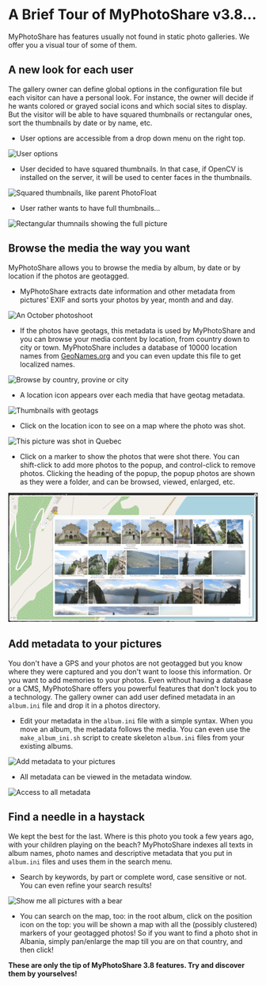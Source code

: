# A Brief Tour of MyPhotoShare v3.8...

MyPhotoShare has features usually not found in static photo galleries. We offer you a visual tour of some of them.

## A new look for each user

The gallery owner can define global options in the configuration file but each visitor can have a personal look. For instance, the owner will decide if he wants colored or grayed social icons and which social sites to display. But the visitor will be able to have squared thumbnails or rectangular ones, sort the thumbnails by date or by name, etc.

* User options are accessible from a drop down menu on the right top.

![User options](img/myphotoshare-3.4-user-options.png)

* User decided to have squared thumbnails. In that case, if OpenCV is installed on the server, it will be used to center faces in the thumbnails.

![Squared thumbnails, like parent PhotoFloat](img/myphotoshare-3.4-user-options-squared-thumbnails-fr.png)

* User rather wants to have full thumbnails...

![Rectangular thumnails showing the full picture](img/myphotoshare-3.4-user-options-rectangle-thumbnails-fr.png)


## Browse the media the way you want

MyPhotoShare allows you to browse the media by album, by date or by location if the photos are geotagged.

* MyPhotoShare extracts date information and other metadata from pictures' EXIF and sorts your photos by year, month and and day.

![An October photoshoot](img/myphotoshare-3.4-browse-by-date-fr.png)

* If the photos have geotags, this metadata is used by MyPhotoShare and you can browse your media content by location, from country down to city or town. MyPhotoShare includes a database of 10000 location names from [GeoNames.org](https://www.geonames.org/) and you can even update this file to get localized names.

![Browse by country, provine or city](img/myphotoshare-3.4-browse-by-location-fr.png)

* A location icon appears over each media that have geotag metadata.

![Thumbnails with geotags](img/myphotoshare-3.4-geotags-fr.png)

* Click on the location icon to see on a map where the photo was shot.

![This picture was shot in Quebec](img/myphotoshare-3.4-show-location-osm.png)

* Click on a marker to show the photos that were shot there. You can shift-click to add more photos to the popup, and control-click to remove photos. Clicking the heading of the popup, the popup photos are shown as they were a folder, and can be browsed, viewed, enlarged, etc.

![Map with a popup activated clicking on a marker](img/myphotoshare-3.8-map-and-popup.png)


## Add metadata to your pictures

You don't have a GPS and your photos are not geotagged but you know where they were captured and you don't want to loose this information. Or you want to add memories to your photos. Even without having a database or a CMS, MyPhotoShare offers you powerful features that don't lock you to a technology. The gallery owner can add user defined metadata in an `album.ini` file and drop it in a photos directory.

* Edit your metadata in the `album.ini` file with a simple syntax. When you move an album, the metadata follows the media. You can even use the `make_album_ini.sh` script to create skeleton `album.ini` files from your existing albums.

![Add metadata to your pictures](img/myphotoshare-3.4-album-ini-fr.png)

* All metadata can be viewed in the metadata window.

![Access to all metadata](img/myphotoshare-3.4-metadata-fr.png)


## Find a needle in a haystack

We kept the best for the last. Where is this photo you took a few years ago, with your children playing on the beach? MyPhotoShare indexes all texts in album names, photo names and descriptive metadata that you put in `album.ini` files and uses them in the search menu.

* Search by keywords, by part or complete word, case sensitive or not. You can even refine your search results!

![Show me all pictures with a bear](img/myphotoshare-3.4-search-ours-fr.png)

* You can search on the map, too: in the root album, click on the position icon on the top: you will be shown a map with all the (possibly clustered) markers of your geotagged photos! So if you want to find a photo shot in Albania, simply pan/enlarge the map till you are on that country, and then click!


**These are only the tip of MyPhotoShare 3.8 features. Try and discover them by yourselves!**
